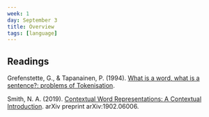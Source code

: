 ```yaml
---
week: 1
day: September 3
title: Overview
tags: [language]
---
```


## Readings

Grefenstette, G., & Tapanainen, P. (1994). [What is a word, what is a sentence?: problems of Tokenisation](https://pdfs.semanticscholar.org/e727/c7fd2bf3460a36934eae64c8c5716bc28980.pdf).

Smith, N. A. (2019). [Contextual Word Representations: A Contextual Introduction](https://arxiv.org/pdf/1902.06006.pdf). arXiv preprint arXiv:1902.06006.
